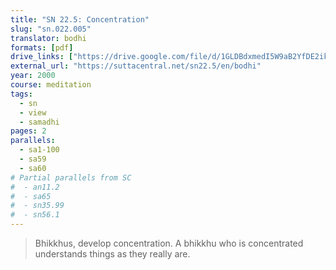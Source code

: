 ```yaml
---
title: "SN 22.5: Concentration"
slug: "sn.022.005"
translator: bodhi
formats: [pdf]
drive_links: ["https://drive.google.com/file/d/1GLDBdxmedI5W9aB2YfDE2ikhwAYCLDNX"]
external_url: "https://suttacentral.net/sn22.5/en/bodhi"
year: 2000
course: meditation
tags:
  - sn
  - view
  - samadhi
pages: 2
parallels:
  - sa1-100
  - sa59
  - sa60
# Partial parallels from SC
#  - an11.2
#  - sa65
#  - sn35.99
#  - sn56.1
---
```


> Bhikkhus, develop concentration. A bhikkhu who is concentrated understands things as they really are.

<!---->
